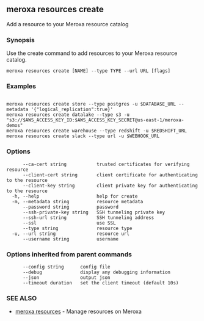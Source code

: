 ## meroxa resources create

Add a resource to your Meroxa resource catalog

### Synopsis

Use the create command to add resources to your Meroxa resource catalog.

```
meroxa resources create [NAME] --type TYPE --url URL [flags]
```

### Examples

```

meroxa resources create store --type postgres -u $DATABASE_URL --metadata '{"logical_replication":true}'
meroxa resources create datalake --type s3 -u "s3://$AWS_ACCESS_KEY_ID:$AWS_ACCESS_KEY_SECRET@us-east-1/meroxa-demos"
meroxa resources create warehouse --type redshift -u $REDSHIFT_URL
meroxa resources create slack --type url -u $WEBHOOK_URL

```

### Options

```
      --ca-cert string           trusted certificates for verifying resource
      --client-cert string       client certificate for authenticating to the resource
      --client-key string        client private key for authenticating to the resource
  -h, --help                     help for create
  -m, --metadata string          resource metadata
      --password string          password
      --ssh-private-key string   SSH tunneling private key
      --ssh-url string           SSH tunneling address
      --ssl                      use SSL
      --type string              resource type
  -u, --url string               resource url
      --username string          username
```

### Options inherited from parent commands

```
      --config string      config file
      --debug              display any debugging information
      --json               output json
      --timeout duration   set the client timeout (default 10s)
```

### SEE ALSO

* [meroxa resources](meroxa_resources.md)	 - Manage resources on Meroxa

